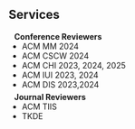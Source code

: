 ## Services

<h4 style="margin:0 10px 0;">Conference Reviewers</h4>

<ul style="margin:0 0 5px;">
  <li><autocolor>ACM MM 2024</autocolor></li>
  <li><autocolor>ACM CSCW 2024</autocolor></li>
  <li><autocolor>ACM CHI 2023, 2024, 2025</autocolor></li>
  <li><autocolor>ACM IUI 2023, 2024</autocolor></li>
  <li><autocolor>ACM DIS 2023,2024</autocolor></li>
</ul>

<h4 style="margin:0 10px 0;">Journal Reviewers</h4>
<ul style="margin:0 0 5px;">
  <li><autocolor>ACM TIIS</autocolor></li>
  <li><autocolor>TKDE</autocolor></li>
</ul>
